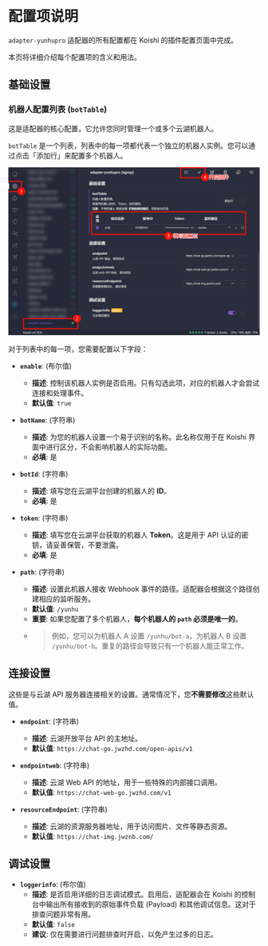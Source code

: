 # 配置项说明

`adapter-yunhupro` 适配器的所有配置都在 Koishi 的插件配置页面中完成。

本页将详细介绍每个配置项的含义和用法。

## 基础设置

### 机器人配置列表 (`botTable`)

这是适配器的核心配置，它允许您同时管理一个或多个云湖机器人。

`botTable` 是一个列表，列表中的每一项都代表一个独立的机器人实例。您可以通过点击「添加行」来配置多个机器人。

![机器人配置列表](./../../public/assets/b9b1f3af-cb0c-4401-a20c-97bb5af4ee3c.png)

对于列表中的每一项，您需要配置以下字段：

*   **`enable`**: (布尔值)
    *   **描述**: 控制该机器人实例是否启用。只有勾选此项，对应的机器人才会尝试连接和处理事件。
    *   **默认值**: `true`

*   **`botName`**: (字符串)
    *   **描述**: 为您的机器人设置一个易于识别的名称。此名称仅用于在 Koishi 界面中进行区分，不会影响机器人的实际功能。
    *   **必填**: 是

*   **`botId`**: (字符串)
    *   **描述**: 填写您在云湖平台创建的机器人的 **ID**。
    *   **必填**: 是

*   **`token`**: (字符串)
    *   **描述**: 填写您在云湖平台获取的机器人 **Token**。这是用于 API 认证的密钥，请妥善保管，不要泄露。
    *   **必填**: 是

*   **`path`**: (字符串)
    *   **描述**: 设置此机器人接收 Webhook 事件的路径。适配器会根据这个路径创建相应的监听服务。
    *   **默认值**: `/yunhu`
    *   **重要**: 如果您配置了多个机器人，**每个机器人的 `path` 必须是唯一的**。
    * > 例如，您可以为机器人 A 设置 `/yunhu/bot-a`，为机器人 B 设置 `/yunhu/bot-b`。重复的路径会导致只有一个机器人能正常工作。

## 连接设置

这些是与云湖 API 服务器连接相关的设置。通常情况下，您**不需要修改**这些默认值。

*   **`endpoint`**: (字符串)
    *   **描述**: 云湖开放平台 API 的主地址。
    *   **默认值**: `https://chat-go.jwzhd.com/open-apis/v1`

*   **`endpointweb`**: (字符串)
    *   **描述**: 云湖 Web API 的地址，用于一些特殊的内部接口调用。
    *   **默认值**: `https://chat-web-go.jwzhd.com/v1`

*   **`resourceEndpoint`**: (字符串)
    *   **描述**: 云湖的资源服务器地址，用于访问图片、文件等静态资源。
    *   **默认值**: `https://chat-img.jwznb.com/`

## 调试设置

*   **`loggerinfo`**: (布尔值)
    *   **描述**: 是否启用详细的日志调试模式。启用后，适配器会在 Koishi 的控制台中输出所有接收到的原始事件负载 (Payload) 和其他调试信息。这对于排查问题非常有用。
    *   **默认值**: `false`
    *   **建议**: 仅在需要进行问题排查时开启，以免产生过多的日志。
